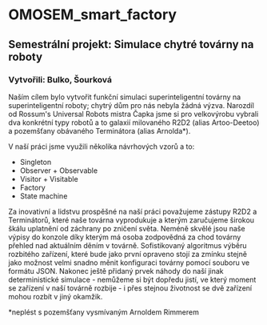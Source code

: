 # OMOSEM_smart_factory

## Semestrální projekt: Simulace chytré továrny na roboty

### Vytvořili: Bulko, Šourková

Naším cílem bylo vytvořit funkční simulaci superinteligentní továrny na 
superinteligentní roboty; chytrý dům pro nás nebyla žádná výzva. Narozdíl 
od Rossum's Universal Robots mistra Čapka jsme si pro velkovýrobu vybrali
dva konkrétní typy robotů a to galaxií milovaného R2D2 (alias Artoo-Deetoo)
a pozemšťany obávaného Terminátora (alias Arnolda*).

V naší práci jsme využili několika návrhových vzorů a to:
* Singleton
* Observer + Observable
* Visitor + Visitable
* Factory
* State machine

Za inovativní a lidstvu prospěšné na naší práci považujeme zástupy 
R2D2 a Terminátorů, které naše továrna vyprodukuje a kterým zaručujeme 
širokou škálu uplatnění od záchrany po zničení světa. Neméně skvělé
jsou naše výpisy do konzole díky kterým má osoba zodpovědná za chod továrny
přehled nad aktuálním děním v továrně. Sofistikovaný algoritmus výběru 
rozbitého zařízení, které bude jako první opraveno stojí za zmínku stejně 
jako možnost velmi snadno měnit konfiguraci továrny pomocí souboru 
ve formátu JSON. Nakonec ještě přidaný prvek náhody do naší 
jinak deterministické simulace - nemůžeme si být dopředu jistí, ve který 
moment se zařízení v naší továrně rozbije - i přes stejnou životnost se 
dvě zařízení mohou rozbít v jiný okamžik.

*neplést s pozemšťany vysmívaným Arnoldem Rimmerem
